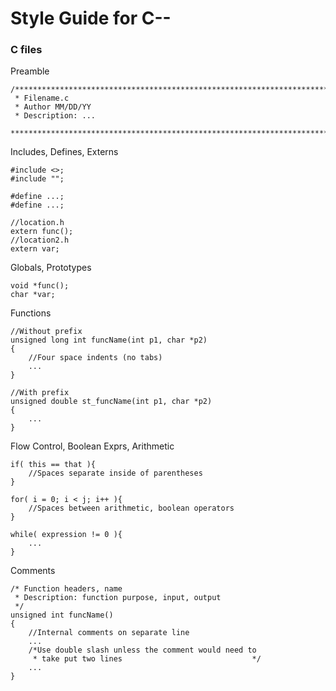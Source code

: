 <h1> Style Guide for C-- </h1>

<h3>C files</h3>

Preamble
```
/******************************************************************************
 * Filename.c 
 * Author MM/DD/YY
 * Description: ...
 ******************************************************************************/
```

Includes, Defines, Externs
```
#include <>;
#include "";

#define ...;
#define ...;

//location.h
extern func(); 
//location2.h
extern var;
```

Globals, Prototypes
```
void *func();
char *var;
```

Functions
```
//Without prefix
unsigned long int funcName(int p1, char *p2)
{
    //Four space indents (no tabs)
    ...
}

//With prefix
unsigned double st_funcName(int p1, char *p2)
{
    ...
} 
```

Flow Control, Boolean Exprs, Arithmetic
```
if( this == that ){
    //Spaces separate inside of parentheses
}

for( i = 0; i < j; i++ ){
    //Spaces between arithmetic, boolean operators
}

while( expression != 0 ){
    ...
}
```

Comments
```
/* Function headers, name
 * Description: function purpose, input, output
 */
unsigned int funcName()
{
    //Internal comments on separate line
    ...
    /*Use double slash unless the comment would need to
     * take put two lines                             */
    ...
}
```

